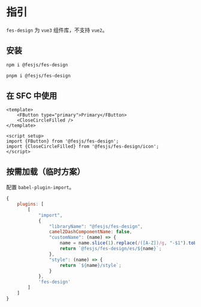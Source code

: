 # 指引

`fes-design` 为 `vue3` 组件库，不支持 `vue2`。

## 安装

```bash
npm i @fesjs/fes-design
```

```bash
pnpm i @fesjs/fes-design
```

## 在 SFC 中使用

```vue
<template>
    <FButton type="primary">Primary</FButton>
    <CloseCircleFilled />
</template>

<script setup>
import {FButton} from '@fesjs/fes-design';
import {CloseCircleFilled} from '@fesjs/fes-design/icon';
</script>
```

## 按需加载（临时方案）

配置 `babel-plugin-import`。

```js
{
    plugins: [
        [
            "import",
            {
                "libraryName": "@fesjs/fes-design",
                camel2DashComponentName: false,
                "customName": (name) => {
                    name = name.slice(1).replace(/([A-Z])/g, "-$1").toLowerCase().slice(1)
                    return `@fesjs/fes-design/es/${name}`;
                },
                "style": (name) => {
                    return `${name}/style`;
                }
            },
            'fes-design'
        ]
    ]
}
```




